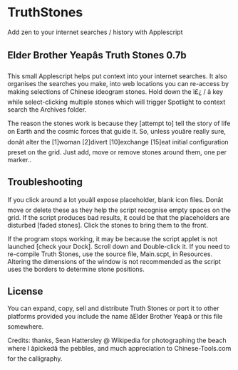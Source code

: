 # TruthStones
Add zen to your internet searches / history with Applescript

Elder Brother Yeapâs Truth Stones 0.7b
--------------------------------------
This small Applescript helps put context into your internet searches. It also organises the searches you make, into web locations you can re-access by making selections of Chinese ideogram stones. Hold down the ï£¿ / â key while select-clicking multiple stones which will trigger Spotlight to context search the Archives folder.

The reason the stones work is because they [attempt to] tell the story of life on Earth and the cosmic forces that guide it. So, unless youâre really sure, donât alter the [1]woman [2]divert [10]exchange [15]eat initial configuration preset on the grid. Just add, move or remove stones around them, one per marker..

Troubleshooting
---------------
If you click around a lot youâll expose placeholder, blank icon files. Donât move or delete these as they help the script recognise empty spaces on the grid. If the script produces bad results, it could be that the placeholders are disturbed [faded stones]. Click the stones to bring them to the front. 

If the program stops working, it may be because the script applet is not launched [check your Dock]. Scroll down and Double-click it. If you need to re-compile Truth Stones, use the source file, Main.scpt, in Resources. Altering the dimensions of the window is not recommended as the script uses the borders to determine stone positions.

License
-------
You can expand, copy, sell and distribute Truth Stones or port it to other platforms provided you include the name âElder Brother Yeapâ or this file somewhere.

Credits: thanks, Sean Hattersley @ Wikipedia for photographing the beach where I âpickedâ the pebbles, and much appreciation to Chinese-Tools.com for the calligraphy.
